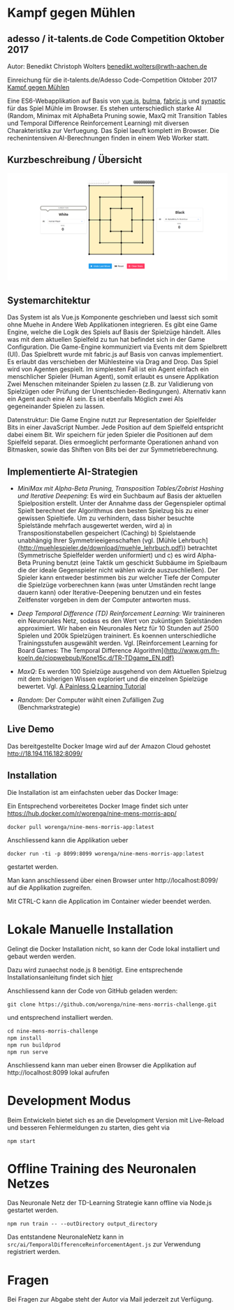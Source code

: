 # Kampf gegen Mühlen
## adesso / it-talents.de Code Competition Oktober 2017
Autor: Benedikt Christoph Wolters <benedikt.wolters@rwth-aachen.de>

Einreichung für die it-talents.de/Adesso Code-Competition Oktober 2017 [Kampf gegen Mühlen](https://www.it-talents.de/foerderung/code-competition/code-competition-02-2017)

Eine ES6-Webapplikation auf Basis von [vue.js](), [bulma](https://bulma.io), [fabric.js](http://fabricjs.com/) und [synaptic](https://github.com/cazala/synaptic/) für das Spiel Mühle im Browser. Es stehen unterschiedlich starke AI (Random, Minimax mit AlphaBeta Pruning sowie, MaxQ mit Transition Tables und Temporal Difference Reinforcement Learning) mit diversen Charakteristika zur Verfuegung. Das Spiel laeuft komplett im Browser. Die rechenintensiven AI-Berechnungen finden in einem Web Worker statt.


## Kurzbeschreibung / Übersicht

![Screenshot](https://raw.githubusercontent.com/worenga/nine-mens-morris-challenge/master/screencapture.png)


## Systemarchitektur

Das System ist als Vue.js Komponente geschrieben und laesst sich somit ohne Muehe in Andere Web Applikationen integrieren.
Es gibt eine Game Engine, welche die Logik des Spiels auf Basis der Spielzüge händelt. Alles was mit dem aktuellen Spielfeld zu tun hat befindet sich in der Game Configuration.
Die Game-Engine kommuniziert via Events mit dem Spielbrett (UI). Das Spielbrett wurde mit fabric.js auf Basis von canvas implementiert. Es erlaubt das verschieben der Mühlesteine via Drag and Drop.
Das Spiel wird von Agenten gespielt. Im simplesten Fall ist ein Agent einfach ein menschlicher Spieler (Human Agent), somit erlaubt es unsere Applikation Zwei Menschen miteinander Spielen zu lassen (z.B. zur Validierung von Spielzügen oder Prüfung der Unentschieden-Bedingungen). Alternativ kann ein Agent auch eine AI sein. Es ist ebenfalls Möglich zwei AIs gegeneinander Spielen zu lassen.

Datenstruktur:
Die Game Engine nutzt zur Representation der Spielfelder Bits in einer JavaScript Number.
Jede Position auf dem Spielfeld entspricht dabei einem Bit. Wir speichern für jeden Spieler die Positionen auf dem Spielfeld separat. Dies ermoeglicht performante Operationen anhand von Bitmasken, sowie das Shiften von Bits bei der zur Symmetrieberechnung.

## Implementierte AI-Strategien

* *MiniMax mit Alpha-Beta Pruning, Transposition Tables/Zobrist Hashing und Iterative Deepening*:
  Es wird ein Suchbaum auf Basis der aktuellen Spielposition erstellt. Unter der Annahme dass der Gegenspieler optimal Spielt   berechnet der Algorithmus den besten Spielzug bis zu einer gewissen Spieltiefe.
  Um zu verhindern, dass bisher besuchte Spielstände mehrfach ausgewertet werden, wird a) in Transpositionstabellen gespeichert (Caching) b) Spielstaende unabhängig Ihrer Symmetrieeigenschaften (vgl. [Mühle Lehrbuch]{http://muehlespieler.de/download/muehle_lehrbuch.pdf}) betrachtet (Symmetrische Spielfelder werden uniformiert) und c) es wird Alpha-Beta Pruning benutzt (eine Taktik um geschickt Subbäume im Spielbaum die der ideale Gegenspieler nicht wählen würde auszuschließen).
  Der Spieler kann entweder bestimmen bis zur welcher Tiefe der Computer die Spielzüge vorberechnen kann (was unter Umständen recht lange dauern kann) oder Iterative-Deepening benutzen und ein festes Zeitfenster vorgeben in dem der Computer antworten muss.

* *Deep Temporal Difference (TD) Reinforcement Learning*:
  Wir trainineren ein Neuronales Netz, sodass es den Wert von zuküntigen Spielständen approximiert.
  Wir haben ein Neuronales Netz für 10 Stunden auf 2500 Spielen und 200k Spielzügen traininert.
  Es koennen unterschiedliche Trainingsstufen ausgewählt werden.
  Vgl. [Reinforcement Learning for Board Games:
The Temporal Difference Algorithm]{http://www.gm.fh-koeln.de/ciopwebpub/Kone15c.d/TR-TDgame_EN.pdf}

* *MaxQ*:
  Es werden 100 Spielzüge ausgehend von dem Aktuellen Spielzug mit dem bisherigen Wissen exploriert und die einzelnen 
  Spielzüge bewertet. Vgl. [A Painless Q Learning Tutorial](http://mnemstudio.org/path-finding-q-learning-tutorial.htm)

* *Random*:
  Der Computer wählt einen Zufälligen Zug (Benchmarkstrategie)


## Live Demo

Das bereitgestellte Docker Image wird auf der Amazon Cloud gehostet http://18.194.116.182:8099/


## Installation

Die Installation ist am einfachsten ueber das Docker Image:

Ein Entsprechend vorbereitetes Docker Image findet sich unter https://hub.docker.com/r/worenga/nine-mens-morris-app/

```
docker pull worenga/nine-mens-morris-app:latest
```

Anschliessend kann die Applikation ueber
```
docker run -ti -p 8099:8099 worenga/nine-mens-morris-app:latest
```

gestartet werden.

Man kann anschliessend über einen Browser unter http://localhost:8099/ auf die Applikation zugreifen.

Mit CTRL-C kann die Application im Container wieder beendet werden.


# Lokale Manuelle Installation

Gelingt die Docker Installation nicht, so kann der Code lokal installiert und gebaut werden werden.


Dazu wird zunaechst node.js 8 benötigt. Eine entsprechende Installationsanleitung findet sich [hier](https://nodejs.org/en/download/package-manager/)

Anschliessend kann der Code von GitHub geladen werden:
```
git clone https://github.com/worenga/nine-mens-morris-challenge.git
```
und entsprechend installiert werden. 

```
cd nine-mens-morris-challenge
npm install
npm run buildprod
npm run serve
```

Anschliessend kann man ueber einen Browser die Applikation auf http://localhost:8099 lokal aufrufen


# Development Modus

Beim Entwickeln bietet sich es an die Development Version mit Live-Reload und besseren Fehlermeldungen zu starten, dies geht via

```
npm start
```

# Offline Training des Neuronalen Netzes
Das Neuronale Netz der TD-Learning Strategie kann offline via Node.js gestartet werden.
```
npm run train -- --outDirectory output_directory
```
Das entstandene NeuronaleNetz kann in `src/ai/TemporalDifferenceReinforcementAgent.js` zur Verwendung registriert werden.

# Fragen
Bei Fragen zur Abgabe steht der Autor via Mail jederzeit zut Verfügung.
